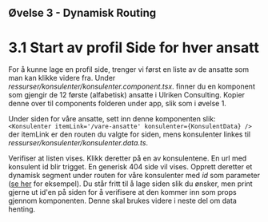 ## Øvelse 3 - Dynamisk Routing

# 3.1 Start av profil Side for hver ansatt
For å kunne lage en profil side, trenger vi først en liste av de ansatte som man kan klikke videre fra. Under *ressurser/konsulenter/konsulenter.component.tsx*. finner du en komponent som gjengir de 12 første (alfabetisk) ansatte i Ulriken Consulting. Kopier denne over til components folderen under app, slik som i øvelse 1. 

Under siden for våre ansatte, sett inn denne komponenten slik:
`<Konsulenter itemLink='/vare-ansatte' konsulenter={KonsulentData} />`
der itemLink er den routen du valgte for siden, mens konsulenter linkes til *ressurser/konsulenter/konsulenter.data.ts*.

Verifiser at listen vises. Klikk deretter på en av konsulentene. En url med konsulent id blir trigget. En generisk 404 side vil vises. Opprett deretter et dynamisk segment under routen for våre konsulenter med *id* som parameter ([se her](https://nextjs.org/docs/app/building-your-application/routing/dynamic-routes#typescript) for eksempel). Du står fritt til å lage siden slik du ønsker, men print gjerne ut id'en på siden for å verifisere at den kommer inn som props gjennom komponenten. Denne skal brukes videre i neste del om data henting.

